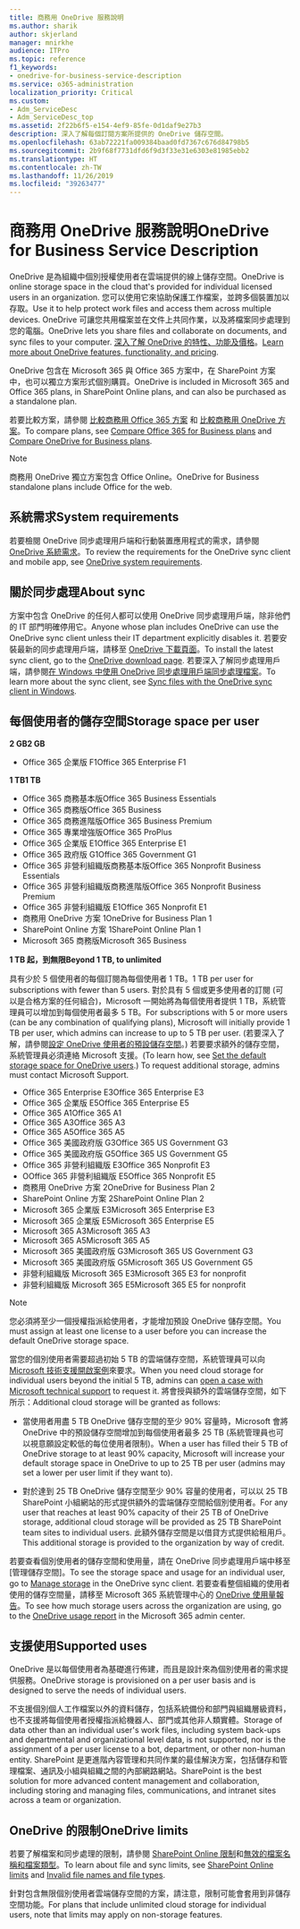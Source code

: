 ```yaml
---
title: 商務用 OneDrive 服務說明
ms.author: sharik
author: skjerland
manager: mnirkhe
audience: ITPro
ms.topic: reference
f1_keywords:
- onedrive-for-business-service-description
ms.service: o365-administration
localization_priority: Critical
ms.custom:
- Adm_ServiceDesc
- Adm_ServiceDesc_top
ms.assetid: 2f22b6f5-e154-4ef9-85fe-0d1daf9e27b3
description: 深入了解每個訂閱方案所提供的 OneDrive 儲存空間。
ms.openlocfilehash: 63ab72221fa009384baad0fd7367c676d84798b5
ms.sourcegitcommit: 2b9f68f7731dfd6f9d3f33e31e6303e81985ebb2
ms.translationtype: HT
ms.contentlocale: zh-TW
ms.lasthandoff: 11/26/2019
ms.locfileid: "39263477"
---
```

# <a name="onedrive-for-business-service-description"></a><span data-ttu-id="b4df2-103">商務用 OneDrive 服務說明</span><span class="sxs-lookup"><span data-stu-id="b4df2-103">OneDrive for Business Service Description</span></span>

<span data-ttu-id="b4df2-104">OneDrive 是為組織中個別授權使用者在雲端提供的線上儲存空間。</span><span class="sxs-lookup"><span data-stu-id="b4df2-104">OneDrive is online storage space in the cloud that's provided for individual licensed users in an organization.</span></span> <span data-ttu-id="b4df2-105">您可以使用它來協助保護工作檔案，並跨多個裝置加以存取。</span><span class="sxs-lookup"><span data-stu-id="b4df2-105">Use it to help protect work files and access them across multiple devices.</span></span> <span data-ttu-id="b4df2-106">OneDrive 可讓您共用檔案並在文件上共同作業，以及將檔案同步處理到您的電腦。</span><span class="sxs-lookup"><span data-stu-id="b4df2-106">OneDrive lets you share files and collaborate on documents, and sync files to your computer.</span></span> <span data-ttu-id="b4df2-107">[深入了解 OneDrive 的特性、功能及價格](https://go.microsoft.com/fwlink/?linkid=850345)。</span><span class="sxs-lookup"><span data-stu-id="b4df2-107">[Learn more about OneDrive features, functionality, and pricing](https://go.microsoft.com/fwlink/?linkid=850345).</span></span>
  
<span data-ttu-id="b4df2-108">OneDrive 包含在 Microsoft 365 與 Office 365 方案中，在 SharePoint 方案中，也可以獨立方案形式個別購買。</span><span class="sxs-lookup"><span data-stu-id="b4df2-108">OneDrive is included in Microsoft 365 and Office 365 plans, in SharePoint Online plans, and can also be purchased as a standalone plan.</span></span> 
    
<span data-ttu-id="b4df2-109">若要比較方案，請參閱 [比較商務用 Office 365 方案](https://go.microsoft.com/fwlink/?linkid=799177) 和 [比較商務用 OneDrive 方案](https://products.office.com/onedrive-for-business/compare-onedrive-for-business-plans)。</span><span class="sxs-lookup"><span data-stu-id="b4df2-109">To compare plans, see [Compare Office 365 for Business plans](https://go.microsoft.com/fwlink/?linkid=799177) and [Compare OneDrive for Business plans](https://products.office.com/onedrive-for-business/compare-onedrive-for-business-plans).</span></span> 
  
> [!NOTE]
> <span data-ttu-id="b4df2-110">商務用 OneDrive 獨立方案包含 Office Online。</span><span class="sxs-lookup"><span data-stu-id="b4df2-110">OneDrive for Business standalone plans include Office for the web.</span></span> 
  
## <a name="system-requirements"></a><span data-ttu-id="b4df2-111">系統需求</span><span class="sxs-lookup"><span data-stu-id="b4df2-111">System requirements</span></span>

<span data-ttu-id="b4df2-112">若要檢閱 OneDrive 同步處理用戶端和行動裝置應用程式的需求，請參閱 [OneDrive 系統需求](https://go.microsoft.com/fwlink/?linkid=837584)。</span><span class="sxs-lookup"><span data-stu-id="b4df2-112">To review the requirements for the OneDrive sync client and mobile app, see [OneDrive system requirements](https://go.microsoft.com/fwlink/?linkid=837584).</span></span>
  
## <a name="about-sync"></a><span data-ttu-id="b4df2-113">關於同步處理</span><span class="sxs-lookup"><span data-stu-id="b4df2-113">About sync</span></span>

<span data-ttu-id="b4df2-114">方案中包含 OneDrive 的任何人都可以使用 OneDrive 同步處理用戶端，除非他們的 IT 部門明確停用它。</span><span class="sxs-lookup"><span data-stu-id="b4df2-114">Anyone whose plan includes OneDrive can use the OneDrive sync client unless their IT department explicitly disables it.</span></span> <span data-ttu-id="b4df2-115">若要安裝最新的同步處理用戶端，請移至 [OneDrive 下載頁面](https://onedrive.live.com/about/download/)。</span><span class="sxs-lookup"><span data-stu-id="b4df2-115">To install the latest sync client, go to the [OneDrive download page](https://onedrive.live.com/about/download/).</span></span> <span data-ttu-id="b4df2-116">若要深入了解同步處理用戶端，請參閱[在 Windows 中使用 OneDrive 同步處理用戶端同步處理檔案](https://support.office.com/article/615391c4-2bd3-4aae-a42a-858262e42a49)。</span><span class="sxs-lookup"><span data-stu-id="b4df2-116">To learn more about the sync client, see [Sync files with the OneDrive sync client in Windows](https://support.office.com/article/615391c4-2bd3-4aae-a42a-858262e42a49).</span></span>
  
## <a name="storage-space-per-user"></a><span data-ttu-id="b4df2-117">每個使用者的儲存空間</span><span class="sxs-lookup"><span data-stu-id="b4df2-117">Storage space per user</span></span>

<span data-ttu-id="b4df2-118">**2 GB**</span><span class="sxs-lookup"><span data-stu-id="b4df2-118">**2 GB**</span></span>

- <span data-ttu-id="b4df2-119">Office 365 企業版 F1</span><span class="sxs-lookup"><span data-stu-id="b4df2-119">Office 365 Enterprise F1</span></span>

<span data-ttu-id="b4df2-120">**1 TB**</span><span class="sxs-lookup"><span data-stu-id="b4df2-120">**1 TB**</span></span>

- <span data-ttu-id="b4df2-121">Office 365 商務基本版</span><span class="sxs-lookup"><span data-stu-id="b4df2-121">Office 365 Business Essentials</span></span>
- <span data-ttu-id="b4df2-122">Office 365 商務版</span><span class="sxs-lookup"><span data-stu-id="b4df2-122">Office 365 Business</span></span>
- <span data-ttu-id="b4df2-123">Office 365 商務進階版</span><span class="sxs-lookup"><span data-stu-id="b4df2-123">Office 365 Business Premium</span></span>
- <span data-ttu-id="b4df2-124">Office 365 專業增強版</span><span class="sxs-lookup"><span data-stu-id="b4df2-124">Office 365 ProPlus</span></span>
- <span data-ttu-id="b4df2-125">Office 365 企業版 E1</span><span class="sxs-lookup"><span data-stu-id="b4df2-125">Office 365 Enterprise E1</span></span>
- <span data-ttu-id="b4df2-126">Office 365 政府版 G1</span><span class="sxs-lookup"><span data-stu-id="b4df2-126">Office 365 Government G1</span></span>
- <span data-ttu-id="b4df2-127">Office 365 非營利組織版商務基本版</span><span class="sxs-lookup"><span data-stu-id="b4df2-127">Office 365 Nonprofit Business Essentials</span></span>
- <span data-ttu-id="b4df2-128">Office 365 非營利組織版商務進階版</span><span class="sxs-lookup"><span data-stu-id="b4df2-128">Office 365 Nonprofit Business Premium</span></span>
- <span data-ttu-id="b4df2-129">Office 365 非營利組織版 E1</span><span class="sxs-lookup"><span data-stu-id="b4df2-129">Office 365 Nonprofit E1</span></span>
- <span data-ttu-id="b4df2-130">商務用 OneDrive 方案 1</span><span class="sxs-lookup"><span data-stu-id="b4df2-130">OneDrive for Business Plan 1</span></span>
- <span data-ttu-id="b4df2-131">SharePoint Online 方案 1</span><span class="sxs-lookup"><span data-stu-id="b4df2-131">SharePoint Online Plan 1</span></span>
- <span data-ttu-id="b4df2-132">Microsoft 365 商務版</span><span class="sxs-lookup"><span data-stu-id="b4df2-132">Microsoft 365 Business</span></span>

<span data-ttu-id="b4df2-133">**1 TB 起，到無限**</span><span class="sxs-lookup"><span data-stu-id="b4df2-133">**Beyond 1 TB, to unlimited**</span></span>
 
<span data-ttu-id="b4df2-134">具有少於 5 個使用者的每個訂閱為每個使用者 1 TB。</span><span class="sxs-lookup"><span data-stu-id="b4df2-134">1 TB per user for subscriptions with fewer than 5 users.</span></span> <span data-ttu-id="b4df2-135">對於具有 5 個或更多使用者的訂閱 (可以是合格方案的任何組合)，Microsoft 一開始將為每個使用者提供 1 TB，系統管理員可以增加到每個使用者最多 5 TB。</span><span class="sxs-lookup"><span data-stu-id="b4df2-135">For subscriptions with 5 or more users (can be any combination of qualifying plans), Microsoft will initially provide 1 TB per user, which admins can increase to up to 5 TB per user.</span></span> <span data-ttu-id="b4df2-136">(若要深入了解，請參閱[設定 OneDrive 使用者的預設儲存空間](/onedrive/set-default-storage-space)。) 若要要求額外的儲存空間，系統管理員必須連絡 Microsoft 支援。</span><span class="sxs-lookup"><span data-stu-id="b4df2-136">(To learn how, see [Set the default storage space for OneDrive users](/onedrive/set-default-storage-space).) To request additional storage, admins must contact Microsoft Support.</span></span>

- <span data-ttu-id="b4df2-137">Office 365 Enterprise E3</span><span class="sxs-lookup"><span data-stu-id="b4df2-137">Office 365 Enterprise E3</span></span>
- <span data-ttu-id="b4df2-138">Office 365 企業版 E5</span><span class="sxs-lookup"><span data-stu-id="b4df2-138">Office 365 Enterprise E5</span></span>
- <span data-ttu-id="b4df2-139">Office 365 A1</span><span class="sxs-lookup"><span data-stu-id="b4df2-139">Office 365 A1</span></span>
- <span data-ttu-id="b4df2-140">Office 365 A3</span><span class="sxs-lookup"><span data-stu-id="b4df2-140">Office 365 A3</span></span>
- <span data-ttu-id="b4df2-141">Office 365 A5</span><span class="sxs-lookup"><span data-stu-id="b4df2-141">Office 365 A5</span></span>
- <span data-ttu-id="b4df2-142">Office 365 美國政府版 G3</span><span class="sxs-lookup"><span data-stu-id="b4df2-142">Office 365 US Government G3</span></span>
- <span data-ttu-id="b4df2-143">Office 365 美國政府版 G5</span><span class="sxs-lookup"><span data-stu-id="b4df2-143">Office 365 US Government G5</span></span>
- <span data-ttu-id="b4df2-144">Office 365 非營利組織版 E3</span><span class="sxs-lookup"><span data-stu-id="b4df2-144">Office 365 Nonprofit E3</span></span>
- <span data-ttu-id="b4df2-145">OOffice 365 非營利組織版 E5</span><span class="sxs-lookup"><span data-stu-id="b4df2-145">Office 365 Nonprofit E5</span></span>
- <span data-ttu-id="b4df2-146">商務用 OneDrive 方案 2</span><span class="sxs-lookup"><span data-stu-id="b4df2-146">OneDrive for Business Plan 2</span></span>
- <span data-ttu-id="b4df2-147">SharePoint Online 方案 2</span><span class="sxs-lookup"><span data-stu-id="b4df2-147">SharePoint Online Plan 2</span></span>
- <span data-ttu-id="b4df2-148">Microsoft 365 企業版 E3</span><span class="sxs-lookup"><span data-stu-id="b4df2-148">Microsoft 365 Enterprise E3</span></span>
- <span data-ttu-id="b4df2-149">Microsoft 365 企業版 E5</span><span class="sxs-lookup"><span data-stu-id="b4df2-149">Microsoft 365 Enterprise E5</span></span>
- <span data-ttu-id="b4df2-150">Microsoft 365 A3</span><span class="sxs-lookup"><span data-stu-id="b4df2-150">Microsoft 365 A3</span></span>
- <span data-ttu-id="b4df2-151">Microsoft 365 A5</span><span class="sxs-lookup"><span data-stu-id="b4df2-151">Microsoft 365 A5</span></span>
- <span data-ttu-id="b4df2-152">Microsoft 365 美國政府版 G3</span><span class="sxs-lookup"><span data-stu-id="b4df2-152">Microsoft 365 US Government G3</span></span>
- <span data-ttu-id="b4df2-153">Microsoft 365 美國政府版 G5</span><span class="sxs-lookup"><span data-stu-id="b4df2-153">Microsoft 365 US Government G5</span></span>
- <span data-ttu-id="b4df2-154">非營利組織版 Microsoft 365 E3</span><span class="sxs-lookup"><span data-stu-id="b4df2-154">Microsoft 365 E3 for nonprofit</span></span>
- <span data-ttu-id="b4df2-155">非營利組織版 Microsoft 365 E5</span><span class="sxs-lookup"><span data-stu-id="b4df2-155">Microsoft 365 E5 for nonprofit</span></span>

> [!NOTE]
> <span data-ttu-id="b4df2-156">您必須將至少一個授權指派給使用者，才能增加預設 OneDrive 儲存空間。</span><span class="sxs-lookup"><span data-stu-id="b4df2-156">You must assign at least one license to a user before you can increase the default OneDrive storage space.</span></span> 
  
<span data-ttu-id="b4df2-157">當您的個別使用者需要超過初始 5 TB 的雲端儲存空間，系統管理員可以向 [Microsoft 技術支援開啟案例](https://go.microsoft.com/fwlink/?linkid=869559)來要求。</span><span class="sxs-lookup"><span data-stu-id="b4df2-157">When you need cloud storage for individual users beyond the initial 5 TB, admins can [open a case with Microsoft technical support](https://go.microsoft.com/fwlink/?linkid=869559) to request it.</span></span> <span data-ttu-id="b4df2-158">將會授與額外的雲端儲存空間，如下所示：</span><span class="sxs-lookup"><span data-stu-id="b4df2-158">Additional cloud storage will be granted as follows:</span></span> 
  
- <span data-ttu-id="b4df2-159">當使用者用盡 5 TB OneDrive 儲存空間的至少 90% 容量時，Microsoft 會將 OneDrive 中的預設儲存空間增加到每個使用者最多 25 TB (系統管理員也可以視意願設定較低的每位使用者限制)。</span><span class="sxs-lookup"><span data-stu-id="b4df2-159">When a user has filled their 5 TB of OneDrive storage to at least 90% capacity, Microsoft will increase your default storage space in OneDrive to up to 25 TB per user (admins may set a lower per user limit if they want to).</span></span> 
    
- <span data-ttu-id="b4df2-160">對於達到 25 TB OneDrive 儲存空間至少 90% 容量的使用者，可以以 25 TB SharePoint 小組網站的形式提供額外的雲端儲存空間給個別使用者。</span><span class="sxs-lookup"><span data-stu-id="b4df2-160">For any user that reaches at least 90% capacity of their 25 TB of OneDrive storage, additional cloud storage will be provided as 25 TB SharePoint team sites to individual users.</span></span> <span data-ttu-id="b4df2-161">此額外儲存空間是以借貸方式提供給租用戶。</span><span class="sxs-lookup"><span data-stu-id="b4df2-161">This additional storage is provided to the organization by way of credit.</span></span>
    
<span data-ttu-id="b4df2-162">若要查看個別使用者的儲存空間和使用量，請在 OneDrive 同步處理用戶端中移至 [管理儲存空間][](https://support.office.com/article/31519161-059C-4764-B6F8-F5CD29F7FE68)。</span><span class="sxs-lookup"><span data-stu-id="b4df2-162">To see the storage space and usage for an individual user, go to [Manage storage](https://support.office.com/article/31519161-059C-4764-B6F8-F5CD29F7FE68) in the OneDrive sync client.</span></span> <span data-ttu-id="b4df2-163">若要查看整個組織的使用者使用的儲存空間量，請移至 Microsoft 365 系統管理中心的 [OneDrive 使用量報告](/office365/admin/activity-reports/onedrive-for-business-usage)。</span><span class="sxs-lookup"><span data-stu-id="b4df2-163">To see how much storage users across the organization are using, go to the [OneDrive usage report](/office365/admin/activity-reports/onedrive-for-business-usage) in the Microsoft 365 admin center.</span></span> 
   
## <a name="supported-uses"></a><span data-ttu-id="b4df2-164">支援使用</span><span class="sxs-lookup"><span data-stu-id="b4df2-164">Supported uses</span></span>

<span data-ttu-id="b4df2-165">OneDrive 是以每個使用者為基礎進行佈建，而且是設計來為個別使用者的需求提供服務。</span><span class="sxs-lookup"><span data-stu-id="b4df2-165">OneDrive storage is provisioned on a per user basis and is designed to serve the needs of individual users.</span></span>
  
<span data-ttu-id="b4df2-166">不支援個別個人工作檔案以外的資料儲存，包括系統備份和部門與組織層級資料，也不支援將每個使用者授權指派給機器人、部門或其他非人類實體。</span><span class="sxs-lookup"><span data-stu-id="b4df2-166">Storage of data other than an individual user's work files, including system back-ups and departmental and organizational level data, is not supported, nor is the assignment of a per user license to a bot, department, or other non-human entity.</span></span> <span data-ttu-id="b4df2-167">SharePoint 是更進階內容管理和共同作業的最佳解決方案，包括儲存和管理檔案、通訊及小組與組織之間的內部網路網站。</span><span class="sxs-lookup"><span data-stu-id="b4df2-167">SharePoint is the best solution for more advanced content management and collaboration, including storing and managing files, communications, and intranet sites across a team or organization.</span></span>
  
## <a name="onedrive-limits"></a><span data-ttu-id="b4df2-168">OneDrive 的限制</span><span class="sxs-lookup"><span data-stu-id="b4df2-168">OneDrive limits</span></span>

<span data-ttu-id="b4df2-169">若要了解檔案和同步處理的限制，請參閱 [SharePoint Online 限制](/office365/servicedescriptions/sharepoint-online-service-description/sharepoint-online-limits)和[無效的檔案名稱和檔案類型](https://support.office.com/article/64883a5d-228e-48f5-b3d2-eb39e07630fa)。</span><span class="sxs-lookup"><span data-stu-id="b4df2-169">To learn about file and sync limits, see [SharePoint Online limits](/office365/servicedescriptions/sharepoint-online-service-description/sharepoint-online-limits) and [Invalid file names and file types](https://support.office.com/article/64883a5d-228e-48f5-b3d2-eb39e07630fa).</span></span>
  
<span data-ttu-id="b4df2-170">針對包含無限個別使用者雲端儲存空間的方案，請注意，限制可能會套用到非儲存空間功能。</span><span class="sxs-lookup"><span data-stu-id="b4df2-170">For plans that include unlimited cloud storage for individual users, note that limits may apply on non-storage features.</span></span> 
  